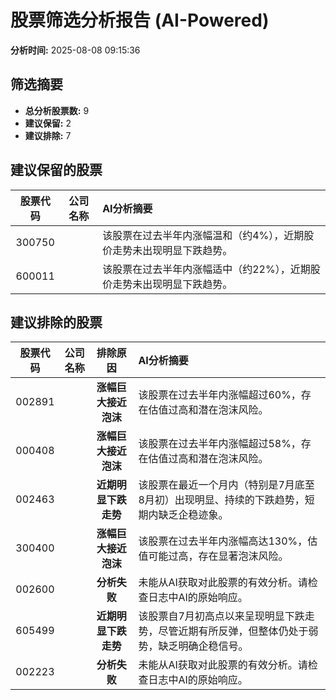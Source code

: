 # 股票筛选分析报告 (AI-Powered)

**分析时间:** 2025-08-08 09:15:36

## 筛选摘要

- **总分析股票数:** 9
- **建议保留:** 2
- **建议排除:** 7

## 建议保留的股票

| 股票代码 | 公司名称 | AI分析摘要 |
|:---:|:---:|:---|
| 300750 |  | 该股票在过去半年内涨幅温和（约4%），近期股价走势未出现明显下跌趋势。 |
| 600011 |  | 该股票在过去半年内涨幅适中（约22%），近期股价走势未出现明显下跌趋势。 |

## 建议排除的股票

| 股票代码 | 公司名称 | 排除原因 | AI分析摘要 |
|:---:|:---:|:---:|:---|
| 002891 |  | **涨幅巨大接近泡沫** | 该股票在过去半年内涨幅超过60%，存在估值过高和潜在泡沫风险。 |
| 000408 |  | **涨幅巨大接近泡沫** | 该股票在过去半年内涨幅超过58%，存在估值过高和潜在泡沫风险。 |
| 002463 |  | **近期明显下跌走势** | 该股票在最近一个月内（特别是7月底至8月初）出现明显、持续的下跌趋势，短期内缺乏企稳迹象。 |
| 300400 |  | **涨幅巨大接近泡沫** | 该股票在过去半年内涨幅高达130%，估值可能过高，存在显著泡沫风险。 |
| 002600 |  | **分析失败** | 未能从AI获取对此股票的有效分析。请检查日志中AI的原始响应。 |
| 605499 |  | **近期明显下跌走势** | 该股票自7月初高点以来呈现明显下跌走势，尽管近期有所反弹，但整体仍处于弱势，缺乏明确企稳信号。 |
| 002223 |  | **分析失败** | 未能从AI获取对此股票的有效分析。请检查日志中AI的原始响应。 |

